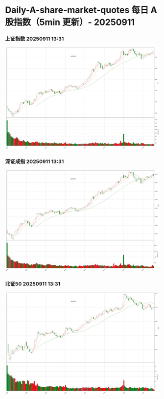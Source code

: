 
# Daily-A-share-market-quotes 每日 A 股指数（5min 更新）- 20250911

### 上证指数 20250911 13:31
![](./fig/2025/9/20250911-sh000001.png)

### 深证成指 20250911 13:31
![](./fig/2025/9/20250911-sz399001.png)

### 北证50 20250911 13:31
![](./fig/2025/9/20250911-bj899050.png)
